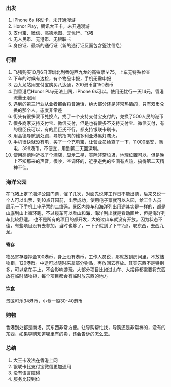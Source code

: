 ### 出发

1. iPhone 6s 移动卡，未开通漫游
2. Honor Play，腾讯大王卡，未开通漫游
3. 支付宝、微信、高德地图、无忧行、飞猪
4. 无人民币、无港币、无银联卡
5. 身份证、最新的通行证（新的通行证反面包含签注信息）

### 行程

1. 飞猪购买10月6日深圳北到香港西九龙的高铁票￥75，上车无特殊检查 
2. 下车的时候有边检，有个物品申报，手机无需申报 
3. 西九龙站用支付宝购买八达通，200港币含150港币
4. 到香港后Honor Play无法上网，iPhone 6s可以。使用无忧行一天14元，香港流量无限用
5. 遇到的第三行业从业者都会将普通话，绝大部分还是非常热情的，只有双币兑换的那个人，态度非常差
6. 街头有很多双币兑换点，找了一个支持支付宝支付的，兑换了500人民的港币
7. 很多商家支持支付宝、微信支付，但是也有很多不支持支付宝、微信支付，有的屈臣氏可以，有的屈臣氏不行。都支持银联卡刷卡。
8. 用高德导航到处跑，导航指向的维多利亚港黑灯瞎火。
9. 手机很快就没有电，买了一个充电宝，让营业员检查了一下，11000毫安，满电，398港币，不便宜，用到第二天回深圳。
10. 使用高德附近找了个酒店，显示二星，实际非常垃圾，地理位置可以，但是晚上不知那来的声音，很吵，空调坏的，近乎避免的空间有点热，搞得第二天精神不佳。

### 海洋公园

在飞猪上定了海洋公园门票，催了几次，对面先说非工作日不能出票，后来又说一个人可以出票，到10点开园前，出票成功，使用电子票就可以入园，给工作人员展示一下手机上电子票的二维码。景区内缆车和海洋列出用途其实是一样的，都是山底到山上循环跑，不过缆车可以看山和海，海洋列出就是看动画片，但是海洋列车比较舒适。
也不是所有的项目的都开发，大的过山车就没有开放。因为状态不佳，有些项目没有去参加，当时也够了，一下子就到了下午2点，取东西，去西九龙。

#### 寄存

物品寄存要押金100港币，身上没有港币，工作人员说，那就放到房间里，不放储物柜，120港币。中途可以随时来拿部分物品，再放回去存放。其实东西不是特别多，可以拿在手上，不会影响游玩。大部分项目比如过山车、大摆锤都需要将东西放在临时储物柜，每个项目都会有临时放东西的地方

#### 饮食

景区可乐34港币，小食一般30-40港币

### 购物

香港到处都是商场，买东西非常方便。让导购帮忙找，导购还是非常棒的，没有的东西，如果导购知道哪里有的卖，还会告诉的怎么去。

### 总结

1. 大王卡没法在香港上网
2. 银联卡比支付宝微信更加通用
3. 没有语言障碍
4. 服务比较到位
